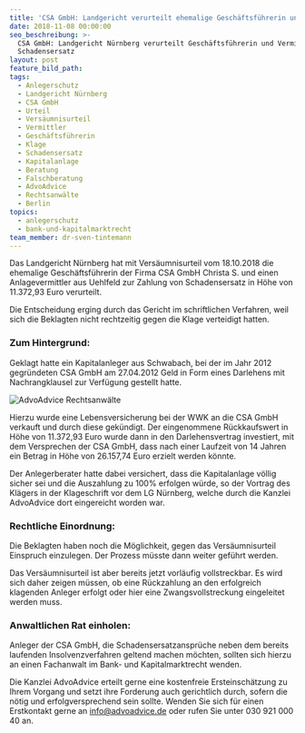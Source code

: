 ```yaml
---
title: 'CSA GmbH: Landgericht verurteilt ehemalige Geschäftsführerin und Vermittler'
date: 2018-11-08 00:00:00
seo_beschreibung: >-
  CSA GmbH: Landgericht Nürnberg verurteilt Geschäftsführerin und Vermittler zu
  Schadensersatz
layout: post
feature_bild_path:
tags:
  - Anlegerschutz
  - Landgericht Nürnberg
  - CSA GmbH
  - Urteil
  - Versäumnisurteil
  - Vermittler
  - Geschäftsführerin
  - Klage
  - Schadensersatz
  - Kapitalanlage
  - Beratung
  - Falschberatung
  - AdvoAdvice
  - Rechtsanwälte
  - Berlin
topics:
  - anlegerschutz
  - bank-und-kapitalmarktrecht
team_member: dr-sven-tintemann
---
```


Das Landgericht N&uuml;rnberg hat mit Vers&auml;umnisurteil vom 18.10.2018 die ehemalige Gesch&auml;ftsf&uuml;hrerin der Firma CSA GmbH Christa S. und einen Anlagevermittler aus Uehlfeld zur Zahlung von Schadensersatz in H&ouml;he von 11.372,93 Euro verurteilt.

Die Entscheidung erging durch das Gericht im schriftlichen Verfahren, weil sich die Beklagten nicht rechtzeitig gegen die Klage verteidigt hatten.

### Zum Hintergrund:

Geklagt hatte ein Kapitalanleger aus Schwabach, bei der im Jahr 2012 gegr&uuml;ndeten CSA GmbH am 27.04.2012 Geld in Form eines Darlehens mit Nachrangklausel zur Verf&uuml;gung gestellt hatte.

![AdvoAdvice Rechtsanwälte](/uploads/sven-portrait-04.jpg "Dr. Tintemann erstreitet Prozesserfolg in Sachen CSA GmbH")

Hierzu wurde eine Lebensversicherung bei der WWK an die CSA GmbH verkauft und durch diese gek&uuml;ndigt. Der eingenommene R&uuml;ckkaufswert in H&ouml;he von 11.372,93 Euro wurde dann in den Darlehensvertrag investiert, mit dem Versprechen der CSA GmbH, dass nach einer Laufzeit von 14 Jahren ein Betrag in H&ouml;he von 26.157,74 Euro erzielt werden k&ouml;nnte.

Der Anlegerberater hatte dabei versichert, dass die Kapitalanlage v&ouml;llig sicher sei und die Auszahlung zu 100% erfolgen w&uuml;rde, so der Vortrag des Kl&auml;gers in der Klageschrift vor dem LG N&uuml;rnberg, welche durch die Kanzlei AdvoAdvice dort eingereicht worden war.

### Rechtliche Einordnung:

Die Beklagten haben noch die M&ouml;glichkeit, gegen das Vers&auml;umnisurteil Einspruch einzulegen. Der Prozess m&uuml;sste dann weiter gef&uuml;hrt werden.

Das Vers&auml;umnisurteil ist aber bereits jetzt vorl&auml;ufig vollstreckbar. Es wird sich daher zeigen m&uuml;ssen, ob eine R&uuml;ckzahlung an den erfolgreich klagenden Anleger erfolgt oder hier eine Zwangsvollstreckung eingeleitet werden muss.

### Anwaltlichen Rat einholen:

Anleger der CSA GmbH, die Schadensersatzanspr&uuml;che neben dem bereits laufenden Insolvenzverfahren geltend machen m&ouml;chten, sollten sich hierzu an einen Fachanwalt im Bank- und Kapitalmarktrecht wenden.

Die Kanzlei AdvoAdvice erteilt gerne eine kostenfreie Ersteinsch&auml;tzung zu Ihrem Vorgang und setzt ihre Forderung auch gerichtlich durch, sofern die n&ouml;tig und erfolgversprechend sein sollte. Wenden Sie sich f&uuml;r einen Erstkontakt gerne an info@advoadvice.de oder rufen Sie unter 030 921 000 40 an.